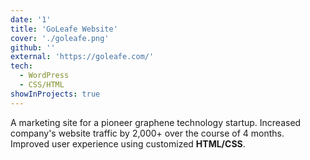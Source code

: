 ```yaml
---
date: '1'
title: 'GoLeafe Website'
cover: './goleafe.png'
github: ''
external: 'https://goleafe.com/'
tech:
  - WordPress
  - CSS/HTML
showInProjects: true
---
```


A marketing site for a pioneer graphene technology startup. Increased company's website traffic by 2,000+ over the course of 4 months. Improved user experience using customized <b>HTML/CSS</b>.
